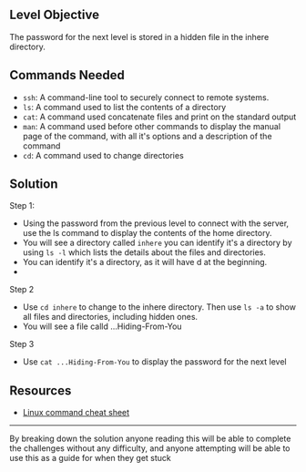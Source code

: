 ## **Level Objective**

The password for the next level is stored in a hidden file in the inhere directory.

## **Commands Needed**

- `ssh`: A command-line tool to securely connect to remote systems.
- `ls`: A command used to list the contents of a directory
- `cat`: A command used concatenate files and print on the standard output
- `man`: A command used before other commands to display the manual page of the command, with all it's options and a description of the command
- `cd`: A command used to change directories
## **Solution**

Step 1:
- Using the password from the previous level to connect with the server, use the ls command to display the contents of the home directory.
- You will see a directory called `inhere` you can identify it's a directory by using `ls -l` which lists the details about the files and directories. 
- You can identify it's a directory, as it will have d at the beginning.
-

Step 2
- Use `cd inhere` to change to the inhere directory. Then use `ls -a` to show all files and directories, including hidden ones.
- You will see a file calld ...Hiding-From-You

Step 3
- Use `cat ...Hiding-From-You` to display the password for the next level


## **Resources**
- [Linux command cheat sheet](https://www.geeksforgeeks.org/linux-commands-cheat-sheet/)

***

By breaking down the solution anyone reading this will be able to complete the challenges without any difficulty, and anyone attempting will be able to use this as a guide for when they get stuck

